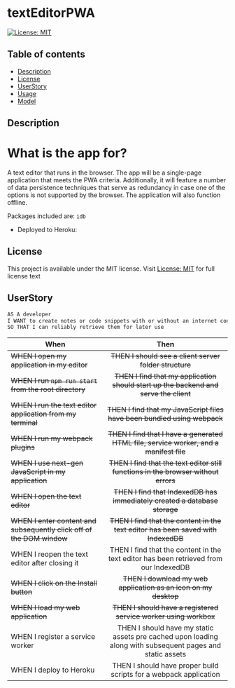 # textEditorPWA
[![License: MIT](https://img.shields.io/apm/l/vim-mode?color=orange&style=for-the-badge.svg)](https://opensource.org/licenses/MIT)

## Table of contents
- [Description](#description)
- [License](#license)
- [UserStory](#userstory)
- [Usage](#usage)
- [Model](#model)


## Description
# What is the app for?
A text editor that runs in the browser. The app will be a single-page application that meets the PWA criteria. Additionally, it will feature a number of data persistence techniques that serve as redundancy in case one of the options is not supported by the browser. The application will also function offline. 

Packages included are: `idb`

- Deployed to Heroku: 

## License
This project is available under the MIT license. Visit [License: MIT](https://opensource.org/licenses/MIT) for full license text


## UserStory
```md
AS A developer
I WANT to create notes or code snippets with or without an internet connection
SO THAT I can reliably retrieve them for later use
```
| When | Then | 
| ------------- |:-------------:| 
|<del> WHEN I open my application in my editor </del> |<del> THEN I should see a client server folder structure  </del>|
|<del> WHEN I run `npm run start` from the root directory </del>|<del> THEN I find that my application should start up the backend and serve the client</del> |
|<del> WHEN I run the text editor application from my terminal</del> |<del> THEN I find that my JavaScript files have been bundled using webpack </del>|
|<del> WHEN I run my webpack plugins </del> | <del> THEN I find that I have a generated HTML file, service worker, and a manifest file </del> |
|<del> WHEN I use next-gen JavaScript in my application </del>|<del> THEN I find that the text editor still functions in the browser without errors</del> |
|<del> WHEN I open the text editor</del>  | <del>THEN I find that IndexedDB has immediately created a database storage </del>  |
|<del>  WHEN I enter content and subsequently click off of the DOM window </del> |<del>THEN I find that the content in the text editor has been saved with IndexedDB </del> |
|WHEN I reopen the text editor after closing it |THEN I find that the content in the text editor has been retrieved from our IndexedDB |
|<del> WHEN I click on the Install button </del> |<del> THEN I download my web application as an icon on my desktop </del> |
|<del> WHEN I load my web application </del> |<del> THEN I should have a registered service worker using workbox </del> |
|WHEN I register a service worker|THEN I should have my static assets pre cached upon loading along with subsequent pages and static assets |
|WHEN I deploy to Heroku |THEN I should have proper build scripts for a webpack application |

